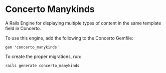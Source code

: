 # Concerto Manykinds

A Rails Engine for displaying multiple types of content in the same template field in Concerto.

To use this engine, add the following to the Concerto Gemfile: 
```
gem 'concerto_manykinds'
```

To create the proper migrations, run: 
```
rails generate concerto_manykinds
```
